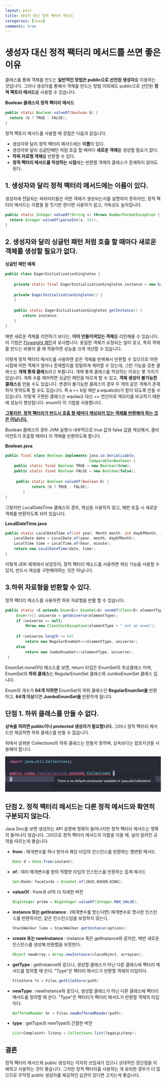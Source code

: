 ```yaml
---
layout: post
title: 생성자 대신 정적 팩터리 메서드
categories: [Java]
comments: true 
---
```


# 생성자 대신 정적 팩터리 메서드를 쓰면 좋은 이유

클래스를 통해 객체를 만드는 **일반적인 방법은 public으로 선언된 생성자**를 이용하는 것입니다.  그러나 생성자를 통해서 객체를 만드는 방법 이외에도 public으로 선언된 **정적 팩토리 메서드**를 사용할 수 있습니다.

**Boolean 클래스의 정적 팩터리 메서드**

```java
public static Boolean valueOf(boolean b) {
  return (b ? TRUE : FALSE);
}
```

정적 팩토리 메서드를 사용할 때 장점은 다음과 같습니다.

- 생성자와 달리 정적 팩터리 메서드에는 **이름**이 있다.
- 생성자와 달리 싱글턴패턴 처럼 호출 할 때마다 **새로운 객체**를 생성할 필요가 없다.
- **하위 자료형 객체**를 반환할 수 있다.
- **정적 팩터리 메서드를 작성하는 시점**에는 반환할 객체의 클래스가 존재하지 않아도 된다.



## 1. 생성자와 달리 정적 팩터리 메서드에는 이름이 있다.

생성자에 전달되는 파라미터들은 어떤 객체가 생성되는지를 설명하지 못하지만, 정적 팩터리 메서드는 이름을 잘 짓기만 한다면 사용하기 쉽고, 가독성도 높아집니다.

```java
public static Integer valueOf(String s) throws NumberFormatException {
  return Integer.valueOf(parseInt(s, 10));
}
```



## 2. 생성자와 달리 싱글턴 패턴 처럼 호출 할 때마다 새로운 객체를 생성할 필요가 없다.

**싱글턴 패턴 예제**

```java
public class EagerInitializationSingleton {

    private static final EagerInitializationSingleton instance = new EagerInitializationSingleton();

    private EagerInitializationSingleton() {
    }

    public static EagerInitializationSingleton getInstance() {
        return instance;
    }
}
```

매번 새로운 객체를 리턴하기 보다는, **이미 만들어져있는 객체**를 리턴해줄 수 있습니다. 이 기법은 [Flyweight 패턴](https://donghyeon.dev//articles/2020-04/%ED%94%8C%EB%9D%BC%EC%9D%B4%EC%9B%A8%EC%9D%B4%ED%8A%B8-%ED%8C%A8%ED%84%B4)과 유사합니다. 동일한 객체가 요청되는 일이 잦고, 특히 객체를 만드는 비용이 클 때 적용하면 성능을 크게 개선할 수 있습니다.

이렇게 정적 팩터리 메서드를 사용하면 같은 객체를 반복해서 반환할 수 있으므로 어떤 시점에 어떤 객체가 얼마나 존재할지를 정밀하게 제어할 수 있는데, 그런 기능을 갖춘 클래스는 **개체 통재 클래스**라고 부릅니다. 개체 통제 클레스를 작성하는 이유는 몇 가지가 있습니다. 개체 수를 제어하면 싱글턴 패턴을 따르게 할 수 있고, **객체 생성이 불가능한 클래스**를 만들 수도 있습니다. 변경이 불가능한 클래스의 경우 두 개의 같은 객체가 존재하지 못하도록 할 수도 있습니다. 즉 a == b일 때만 a.equals(b)가 참이 되도록 만들 수 있습니다. 이렇게 구현된 클래스는 equlas() 대신 == 연산자로 메모리를 비교하기 때문에 성능이 향상됩니다. enum이 이 기법을 사용합니다.

**<u>그렇지만, 정적 팩터리가 반드시 호출 할 때마다 캐싱되어 있는 객체를 반환해야 하는 것은 아닙니다.</u>**

Boolean 클래스의 경우 JVM 실행시 내부적으로 true 값과 false 값을 캐싱해서, 클라이언트가 호출할 때마다 이 객체를 반환하도록 합니다.

**Boolean.java**

```java
public final class Boolean implements java.io.Serializable,
                                      Comparable<Boolean> {
    public static final Boolean TRUE = new Boolean(true);
    public static final Boolean FALSE = new Boolean(false);
                                       
     public static Boolean valueOf(boolean b) {
            return (b ? TRUE : FALSE);
        }
}
```

그렇지만 LocalDateTime 클래스의 경우, 캐싱을 사용하지 않고, 매번 호출 시 새로운 객체를 반환하도록 되어 있습니다.

**LocalDateTime.java**

```java
public static LocalDateTime of(int year, Month month, int dayOfMonth, int hour, int minute) {
    LocalDate date = LocalDate.of(year, month, dayOfMonth);
    LocalTime time = LocalTime.of(hour, minute);
    return new LocalDateTime(date, time);
}
```

이렇게  JDK 예제에서 보았듯이, 정적 팩터리 메소드를 사용하면 캐싱 기능을 사용할 수 있지, 반드시 캐싱을 구현해야하는 것은 아닙니다.



## 3.하위 자료형을 반환할 수 있다.

정적 팩터리 메소드를 사용하면 하위 자료형을 반활 할 수 있습니다.

```java
public static <E extends Enum<E>> EnumSet<E> noneOf(Class<E> elementType) {
     Enum<?>[] universe = getUniverse(elementType);
     if (universe == null)
         throw new ClassCastException(elementType + " not an enum");

     if (universe.length <= 64)
         return new RegularEnumSet<>(elementType, universe);
     else
         return new JumboEnumSet<>(elementType, universe);
 }
```

EnumSet.noneOf() 메소드를 보면, return 타입은 EnumSet의 추상클래스 이며, EnumSet의 **하위 클래스**는 RegularEnumSet 클래스와 JumboEnumSet 클래스 입니다.

Enum의 개수가 **64개 이하면** EnumSet의 하위 클래스인 **RegularEnumSet을** 반환하고, **64개 이상**이면 **JumboEnumSet을** 반환하게 됩니다. 



## 단점 1. 하위 클래스를 만들 수 없다.

**상속을 하려면 public이나 protected 생성자가 필요합니다.** 그러나 정적 팩터리 메서드만 제공하면 하위 클래스를 만들 수 없습니다.

위에서 살펴본 Collections의 하위 클래스는 만들지 못하며,  상속보다는 컴포지션을 사용해야 합니다.

![](https://github.com/DaeAkin/DaeAkin.github.io/blob/master/img/item1/image1.png?raw=true)



## 단점 2. 정적 팩터리 메서드는 다른 정적 메서드와 확연히 구분되지 않는다.

Java Doc을 보면 생성자는 API 설명에 명확히 들어나지만 정적 팩터리 메서드는 명확히 들어나지 않습니다. 그러므로 정적 팩터리 메서드의 이름을 지을 때, 널리 알려진 규약을 따르는게 좋습니다.

- **from** : 매개변수를 하나 받아서 해당 타입의 인스턴스를 반환하는 형변환 메서드

  ```java
  Date d = Date.from(instant);
  ```

- **of** : 여러 매개변수를 받아 적합한 타입의 인스턴스를 반환하는 집계 메서드

  ```java
  Set<Rank> faceCards = EnumSet.of(JACK,QUEEN,KING);
  ```

- **valueOf** : from과 of의 더 자세한 버전

  ```java
  BigInteger prime = BigInteger.valueOf(Integer.MAX_VALUE);
  ```

- **instance 또는 getInstance** : (매개변수를 받는다면) 매개변수로 명시한 인스턴스를 반환하지만, 같은 인스턴스임을 보장하지 않는다.

  ```java
  StackWalker luke = StackWalker.getInstance(options):
  ```

- **create 또는 newInstance** : instance 혹은 getInstance와 같지만, 매번 새로운 인스턴스를 생성해 반환함을 보장한다.

  ```java
  Object newArray = Array.newInstance(classObject, arrayLen);
  ```

- **getType** : getInstance와 같으나, 생성할 클래스가 아닌 다른 클래스에 팩터리 메서드를 정의할 때 쓴다. "Type"은 팩터리 메서드가 반환할 객체의 타입이다. 

  ```java
  FileStore fs = Files.getFileStore(path)
  ```

- **newType** : newInstance와 같으나, 생성할 클래스가 아닌 다른 클래스에 팩터리 메서드를 정의할 때 쓴다. "Type"은 팩터리가 팩터리 메서드가 반환할 객체의 타입이다.

  ```java
  BufferedReader br = Files.newBufferedReader(path);
  ```

- **type** :  getType과 newType의 간결한 버전

  ```java
  List<Complaint> litany = Collections.list(legacyLitany);
  ```

  

## 결론

정적 팩터리 메서드와 public 생성자는 각자의 쓰임새가 있으니 상대적인 장단점을 이해하고 사용하는 것이 좋습니다. 그치만 정적 팩터리를 사용하는 게 유리한 경우가 더 많으므로 무작정 public 생성자를 제공하던 습관이 있다면 고치는게 좋습니다.